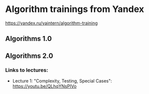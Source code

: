 # Algorithm trainings from Yandex
https://yandex.ru/yaintern/algorithm-training

## Algorithms 1.0
 
## Algorithms 2.0 
### Links to lectures:
- Lecture 1: "Complexity, Testing, Special Cases":
https://youtu.be/QLhqYNsPIVo
